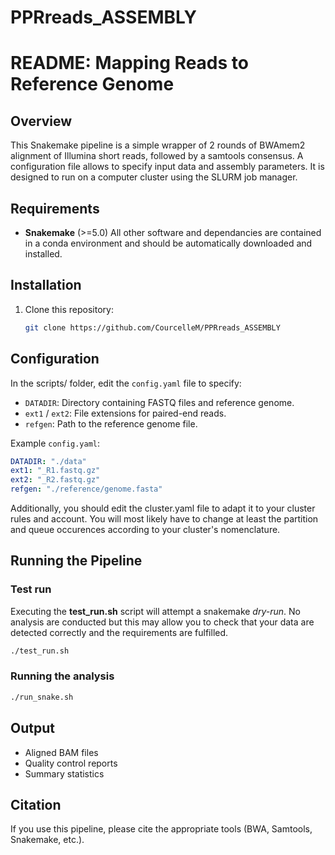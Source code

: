 # PPRreads_ASSEMBLY
# README: Mapping Reads to Reference Genome

## Overview
This Snakemake pipeline is a simple wrapper of 2 rounds of BWAmem2 alignment of Illumina short reads, followed by a samtools consensus. A configuration file allows to specify input data and assembly parameters. It is designed to run on a computer cluster using the SLURM job manager.

## Requirements
- **Snakemake** (>=5.0)
All other software and dependancies are contained in a conda environment and should be automatically downloaded and installed.

## Installation
1. Clone this repository:
   ```bash
   git clone https://github.com/CourcelleM/PPRreads_ASSEMBLY
   ```

## Configuration
In the scripts/ folder, edit the `config.yaml` file to specify:
- `DATADIR`: Directory containing FASTQ files and reference genome.
- `ext1` / `ext2`: File extensions for paired-end reads.
- `refgen`: Path to the reference genome file.

Example `config.yaml`:
```yaml
DATADIR: "./data"
ext1: "_R1.fastq.gz"
ext2: "_R2.fastq.gz"
refgen: "./reference/genome.fasta"
```

Additionally, you should edit the cluster.yaml file to adapt it to your cluster rules and account. You will most likely have to change at least the partition and queue occurences according to your cluster's nomenclature. 

## Running the Pipeline
### Test run
Executing the **test_run.sh** script will attempt a snakemake _dry-run_. No analysis are conducted but this may allow you to check that your data are detected correctly and the requirements are fulfilled.
```bash
./test_run.sh
```

### Running the analysis
```bash
./run_snake.sh
```

## Output
- Aligned BAM files
- Quality control reports
- Summary statistics

## Citation
If you use this pipeline, please cite the appropriate tools (BWA, Samtools, Snakemake, etc.).

